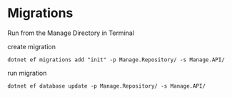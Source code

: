 # Migrations

Run from the Manage Directory in Terminal

create migration
```
dotnet ef migrations add "init" -p Manage.Repository/ -s Manage.API/
```

run migration
```
dotnet ef database update -p Manage.Repository/ -s Manage.API/
```

